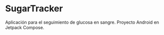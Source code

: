# SugarTracker

Aplicación para el seguimiento de glucosa en sangre. Proyecto Android en Jetpack Compose.
